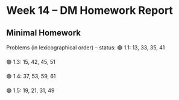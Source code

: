 # Week 14 – DM Homework Report
## Minimal Homework
Problems (in lexicographical order) – status:
🟢 1.1: 13, 33, 35, 41

🟢 1.3: 15, 42, 45, 51

🟢 1.4: 37, 53, 59, 61

🟢 1.5: 19, 21, 31, 49
